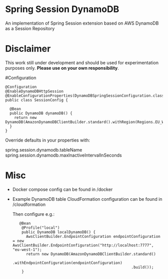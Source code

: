 # Spring Session DynamoDB
An implementation of Spring Session extension based on AWS DynamoDB as a Session Repository


# Disclaimer
This work still under development and should be used for experimentation purposes only. **Please 
use on your own responsibility**.

#Configuration
```
@Configuration
@EnableDynamoDBHttpSession
@EnableConfigurationProperties(DynamoDBSpringSessionConfiguration.class)
public class SessionConfig {

  @Bean
  public DynamoDB dynamoDB() {
    return new DynamoDB(AmazonDynamoDBClientBuilder.standard().withRegion(Regions.EU_WEST_1).build());
  }
}
```

Override defaults in your properties with:

spring.session.dynamodb.tableName
spring.session.dynamodb.maxInactiveIntervalInSeconds

# Misc
- Docker compose config can be found in /docker
- Example DynamoDB table CloudFormation configuration can be found in /cloudformation
  
  Then configure e.g.:  
  ```
     @Bean
      @Profile("local")
      public DynamoDB localDynamoDB() {
        AwsClientBuilder.EndpointConfiguration endpointConfiguration = new AwsClientBuilder.EndpointConfiguration("http://localhost:7777", "eu-west-1");
        return new DynamoDB(AmazonDynamoDBClientBuilder.standard()
                                                       .withEndpointConfiguration(endpointConfiguration)
                                                       .build());
      }
    ```

